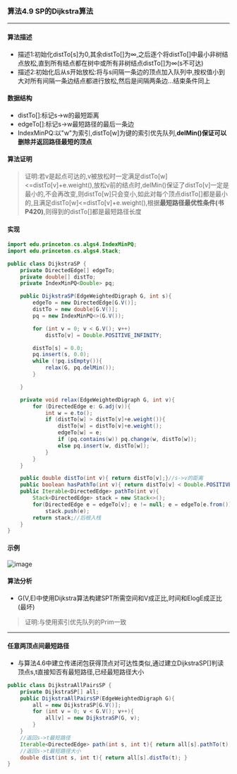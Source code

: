 ### 算法4.9 SP的Dijkstra算法
---

#### 算法描述
+ 描述1:初始化distTo[s]为0,其余distTo[]为∞,之后逐个将distTo[]中最小非树结点放松,直到所有结点都在树中或所有非树结点distTo[]为∞(s不可达)
+ 描述2:初始化后从s开始放松:将与s间隔一条边的顶点加入队列中,按权值小到大对所有间隔一条边结点都进行放松,然后是间隔两条边...结束条件同上

#### 数据结构
+ distTo[]:标记s->w的最短距离
+ edgeTo[]:标记s->w最短路径的最后一条边
+ IndexMinPQ:以"w"为索引,distTo[w]为键的索引优先队列,**delMin()保证可以删除并返回路径最短的顶点**

#### 算法证明
> 证明:若v是起点可达的,v被放松时一定满足distTo[w]<=distTo[v]+e.weight(),放松v前的结点时,delMin()保证了distTo[v]一定是最小的,不会再改变,则distTo[w]只会变小,如此对每个顶点distTo[]都是最小的,且满足distTo[w]<=distTo[v]+e.weight(),根据**最短路径最优性条件(书P420)**,则得到的distTo[]都是最短路径长度

#### 实现
```Java
import edu.princeton.cs.algs4.IndexMinPQ;
import edu.princeton.cs.algs4.Stack;

public class DijkstraSP {
    private DirectedEdge[] edgeTo;
    private double[] distTo;
    private IndexMinPQ<Double> pq;

    public DijkstraSP(EdgeWeightedDigraph G, int s){
        edgeTo = new DirectedEdge[G.V()];
        distTo = new double[G.V()];
        pq = new IndexMinPQ<>(G.V());

        for (int v = 0; v < G.V(); v++)
            distTo[v] = Double.POSITIVE_INFINITY;

        distTo[s] = 0.0;
        pq.insert(s, 0.0);
        while (!pq.isEmpty()){
            relax(G, pq.delMin());
        }

    }

    private void relax(EdgeWeightedDigraph G, int v){
        for (DirectedEdge e: G.adj(v)){
            int w = e.to();
            if (distTo[w] > distTo[v]+e.weight()){
                distTo[w] = distTo[v]+e.weight();
                edgeTo[w] = e;
                if (pq.contains(w)) pq.change(w, distTo[w]);
                else pq.insert(w, distTo[w]);
            }
        }
    }

    public double distTo(int v){ return distTo[v];}//s->v的距离
    public boolean hasPathTo(int v){ return distTo[v] < Double.POSITIVE_INFINITY;}
    public Iterable<DirectedEdge> pathTo(int v){
        Stack<DirectedEdge> stack = new Stack<>();
        for(DirectedEdge e = edgeTo[v]; e != null; e = edgeTo[e.from()])
            stack.push(e);
        return stack;//后根入栈
    }
}
```

#### 示例
![image](https://github.com/NepJNQ/algs4Note/raw/master/4-Graph/Dijkstra.jpg)

#### 算法分析
+ G(V,E)中使用Dijkstra算法构建SPT所需空间和V成正比,时间和ElogE成正比(最坏)
> 证明:与使用索引优先队列的Prim一致
---

#### 任意两顶点间最短路径
+ 与算法4.6中建立传递闭包获得顶点对可达性类似,通过建立DijkstraSP[]判读顶点s,t直接知否有最短路径,已经最短路径大小
```Java
public class DijkstraAllPairsSP {
    private DijkstraSP[] all;
    public DijkstraAllPairsSP(EdgeWeightedDigraph G){
        all = new DijkstraSP[G.V()];
        for (int v = 0; v < G.V(); v++){
            all[v] = new DijkstraSP(G, v);
        }
    }
    //返回s->t最短路径
    Iterable<DirectedEdge> path(int s, int t){ return all[s].pathTo(t);}
    //返回s->t最短路径大小
    double dist(int s, int t){ return all[s].distTo(t); }
}
```



